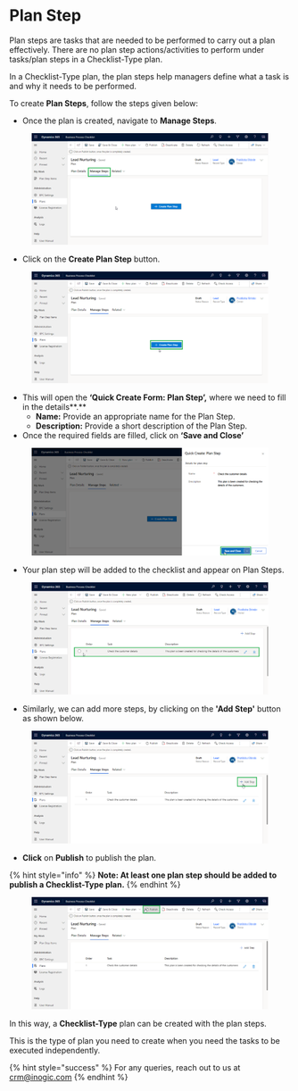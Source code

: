 # Plan Step

Plan steps are tasks that are needed to be performed to carry out a plan effectively. There are no plan step actions/activities to perform under tasks/plan steps in a Checklist-Type plan.

In a Checklist-Type plan, the plan steps help managers define what a task is and why it needs to be performed.

To create **Plan Steps**, follow the steps given below:

* Once the plan is created, navigate to **Manage Steps**.

<figure><img src="../../../../.gitbook/assets/1.png" alt=""><figcaption></figcaption></figure>

* Click on the **Create Plan Step** button.

<figure><img src="../../../../.gitbook/assets/2.png" alt=""><figcaption></figcaption></figure>

* This will open the **‘Quick Create Form: Plan Step’,** where we need to fill in the details**.**
  * **Name:** Provide an appropriate name for the Plan Step.
  * **Description:** Provide a short description of the Plan Step.
* Once the required fields are filled, click on **‘Save and Close’**

<figure><img src="../../../../.gitbook/assets/3.png" alt=""><figcaption></figcaption></figure>

* Your plan step will be added to the checklist and appear on Plan Steps.

<figure><img src="../../../../.gitbook/assets/4 (3).png" alt=""><figcaption></figcaption></figure>

* Similarly, we can add more steps, by clicking on the **'Add Step'** button as shown below.&#x20;

<figure><img src="../../../../.gitbook/assets/5 (1).png" alt=""><figcaption></figcaption></figure>

* **Click** on **Publish** to publish the plan.

{% hint style="info" %}
**Note: At least one plan step should be added to publish a Checklist-Type plan.**
{% endhint %}

<figure><img src="../../../../.gitbook/assets/6.png" alt=""><figcaption></figcaption></figure>

In this way, a **Checklist-Type** plan can be created with the plan steps.&#x20;

This is the type of plan you need to create when you need the tasks to be executed independently.

{% hint style="success" %}
For any queries, reach out to us at [crm@inogic.com](mailto:crm@inogic.com)
{% endhint %}
